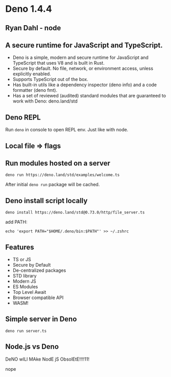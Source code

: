 # Deno 1.4.4

## Ryan Dahl - node 

## A secure runtime for JavaScript and TypeScript.

- Deno is a simple, modern and secure runtime for JavaScript and TypeScript that uses V8 and is built in Rust.
- Secure by default. No file, network, or environment access, unless explicitly enabled.
- Supports TypeScript out of the box.
- Has built-in utils like a dependency inspector (deno info) and a code formatter (deno fmt).
- Has a set of reviewed (audited) standard modules that are guaranteed to work with Deno: deno.land/std

## Deno REPL

Run `deno` in console to open REPL env. Just like with node.

## Local file => flags

## Run modules hosted on a server

`deno run https://deno.land/std/examples/welcome.ts `

After initial `deno run` package will be cached.

## Deno install script locally

`deno install https://deno.land/std@0.73.0/http/file_server.ts`

add PATH:

`echo 'export PATH="$HOME/.deno/bin:$PATH"' >> ~/.zshrc `

## Features

- TS or JS
- Secure by Default
- De-centralized packages
- STD library
- Modern JS
- ES Modules
- Top Level Await
- Browser compatible API
- WASM!

## Simple server in Deno

`deno run server.ts`

## Node.js vs Deno

DeNO wILl MAke NodE jS ObsolEtE!!!!11!

nope